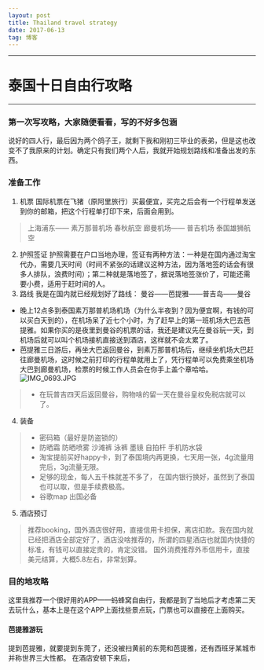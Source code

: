 ```yaml
---
layout: post
title: Thailand travel strategy
date: 2017-06-13
tag: 博客
---
```


---
# 泰国十日自由行攻略
---
### 第一次写攻略，大家随便看看，写的不好多包涵  

  说好的四人行，最后因为两个鸽子王，就剩下我和刚初三毕业的表弟，但是这也改变不了我原来的计划。确定只有我们两个人后，我就开始规划路线和准备出发的东西。

### 准备工作  
  
1. 机票
国际机票在飞猪（原阿里旅行）买最便宜，买完之后会有一个行程单发送到你的邮箱，把这个行程单打印下来，后面会用到。
> 上海浦东—— 素万那普机场   春秋航空
   廊曼机场—— 普吉机场   泰国雄狮航空
2. 护照签证
 护照需要在户口当地办理，签证有两种方法：一种是在国内通过淘宝代办，需要几天时间（时间不紧张的话建议这种方法，因为落地签的话会有很多人排队，浪费时间）；第二种就是落地签了，据说落地签涨价了，可能还需要小费，适用于赶时间的人。
3. 路线
我是在国内就已经规划好了路线：
曼谷——芭提雅——普吉岛——曼谷
> 
 - 晚上12点多到泰国素万那普机场机场（为什么半夜到？因为便宜啊，有钱的可以买白天到的），在机场呆了近七个小时，为了赶早上的第一班机场大巴去芭提雅。如果你买的是夜里到曼谷的机票的话，我还是建议先在曼谷玩一天，到机场后就可以叫个机场接机直接送到酒店，这样就不会太累了。
 - 芭提雅三日游后，再坐大巴返回曼谷，到素万那普机场后，继续坐机场大巴赶往廊曼机场，这时候之前打印的行程单就用上了，凭行程单可以免费乘坐机场大巴到廊曼机场，检票的时候工作人员会在你手上盖个章哈哈。
![IMG_0693.JPG](http://upload-images.jianshu.io/upload_images/5589589-569febfca5ac924d.JPG?imageMogr2/auto-orient/strip%7CimageView2/2/w/1240)
> - 在玩普吉四天后返回曼谷，购物啥的留一天在曼谷皇权免税店就可以了。
4. 装备
> - 密码箱（最好是防盗锁的）
> - 防晒霜 防晒喷雾 沙滩裤 泳裤 墨镜 自拍杆 手机防水袋
> - 淘宝提前买好happy卡，到了泰国境内再更换，七天用一张，4g流量用完后，3g流量无限。
> - 足够的现金，每人五千株就差不多了， 在国内银行换好，虽然到了泰国也可以取，但是手续费极高。
> - 谷歌map 出国必备

5. 酒店预订
 >  推荐booking，国外酒店很好用，直接信用卡担保，离店扣款。我在国内就已经把酒店全部定好了，酒店没啥推荐的，所谓的四星酒店也就国内快捷的标准，有钱可以直接定贵的，肯定没错。
国外消费推荐外币信用卡，直接美元结算，大概5.8左右，非常划算。


  
### 目的地攻略
这里我推荐一个很好用的APP——蚂蜂窝自由行，我都是到了当地后才考虑第二天去玩什么，基本上是在这个APP上面找些景点玩，门票也可以直接在上面购买。

#### 芭提雅游玩
提到芭提雅，就要提到东莞了，还没被扫黄前的东莞和芭提雅，还有西班牙某城市并称世界三大性都。
在酒店安顿下来后，



      













